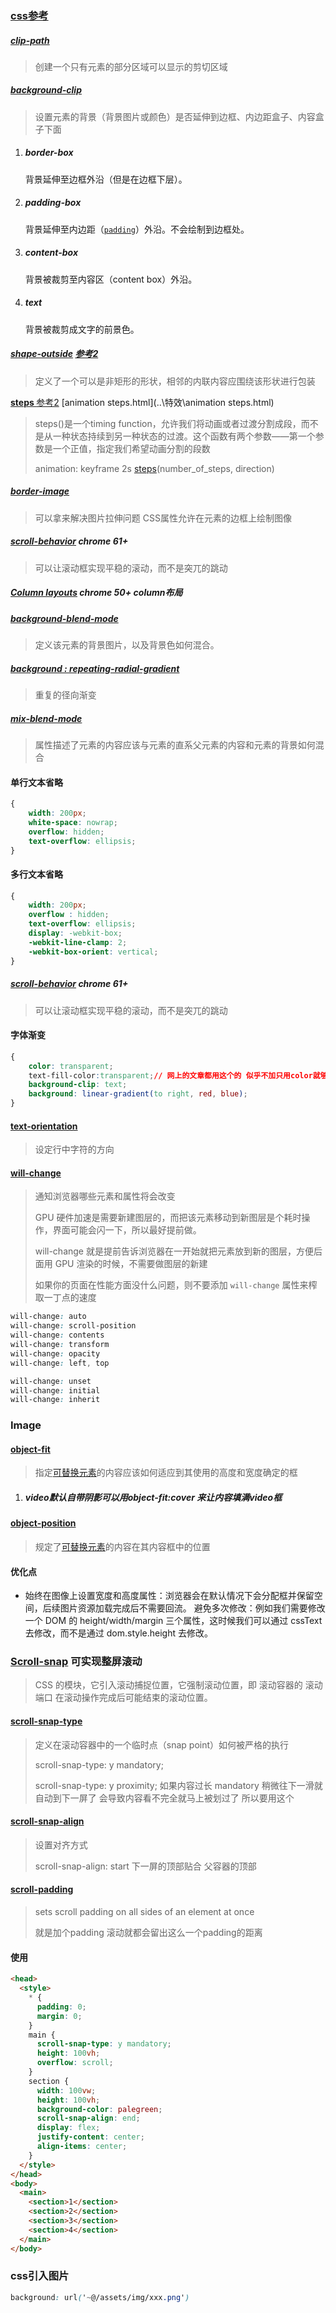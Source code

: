 ### [css参考](https://developer.mozilla.org/zh-CN/docs/Web/CSS/Reference)

##### [clip-path](https://developer.mozilla.org/zh-CN/docs/Web/CSS/clip-path)

> 创建一个只有元素的部分区域可以显示的剪切区域

##### [background-clip](https://developer.mozilla.org/zh-CN/docs/Web/CSS/background-clip)

> 设置元素的背景（背景图片或颜色）是否延伸到边框、内边距盒子、内容盒子下面

1. ##### border-box

   背景延伸至边框外沿（但是在边框下层）。

2. ##### padding-box


   背景延伸至内边距（[`padding`](https://developer.mozilla.org/zh-CN/docs/Web/CSS/padding)）外沿。不会绘制到边框处。

3. ##### content-box


   背景被裁剪至内容区（content box）外沿。

4. ##### text


   背景被裁剪成文字的前景色。

##### [shape-outside](https://developer.mozilla.org/zh-CN/docs/Web/CSS/shape-outside) [参考2](https://www.cnblogs.com/pssp/p/5903285.html)

> 定义了一个可以是非矩形的形状，相邻的内联内容应围绕该形状进行包装

**[steps ](https://developer.mozilla.org/en-US/docs/Web/CSS/easing-function#steps())** [参考2](https://segmentfault.com/a/1190000007042048)   [animation steps.html](..\特效\animation steps.html)

> steps()是一个timing function，允许我们将动画或者过渡分割成段，而不是从一种状态持续到另一种状态的过渡。这个函数有两个参数——第一个参数是一个正值，指定我们希望动画分割的段数
>
>    animation: keyframe 2s  [steps](https://developer.mozilla.org/en-US/docs/Web/CSS/easing-function#steps())(number_of_steps, direction)

##### [border-image](https://developer.mozilla.org/zh-CN/docs/Web/CSS/border-image)

> 可以拿来解决图片拉伸问题  CSS属性允许在元素的边框上绘制图像

##### [scroll-behavior](https://developer.mozilla.org/zh-CN/docs/Web/CSS/scroll-behavior)  chrome 61+

> 可以让滚动框实现平稳的滚动，而不是突兀的跳动

##### [Column layouts](https://developer.mozilla.org/zh-CN/docs/Web/CSS/Layout_cookbook/Column_layouts) chrome 50+  column布局

##### [background-blend-mode](https://developer.mozilla.org/zh-CN/docs/Web/CSS/background-blend-mode) 

> 定义该元素的背景图片，以及背景色如何混合。

##### [background : repeating-radial-gradient](https://developer.mozilla.org/zh-CN/docs/Web/CSS/gradient/repeating-radial-gradient())

> 重复的径向渐变

##### [mix-blend-mode](https://developer.mozilla.org/zh-CN/docs/Web/CSS/mix-blend-mode)

> 属性描述了元素的内容应该与元素的直系父元素的内容和元素的背景如何混合

#### 单行文本省略

````CSS
{
    width: 200px;
    white-space: nowrap;
    overflow: hidden;
    text-overflow: ellipsis;
}
````

#### 多行文本省略

````CSS
{
    width: 200px;
    overflow : hidden;
    text-overflow: ellipsis;
    display: -webkit-box;
    -webkit-line-clamp: 2;
    -webkit-box-orient: vertical;
}
````

##### [scroll-behavior](https://developer.mozilla.org/zh-CN/docs/Web/CSS/scroll-behavior)  chrome 61+

> 可以让滚动框实现平稳的滚动，而不是突兀的跳动

#### 字体渐变

```css
{
    color: transparent;
    text-fill-color:transparent;// 网上的文章都用这个的 似乎不加只用color就够了
    background-clip: text;
    background: linear-gradient(to right, red, blue);
}
```

#### [text-orientation](https://developer.mozilla.org/zh-CN/docs/Web/CSS/text-orientation)

>
> 设定行中字符的方向

#### [will-change](https://developer.mozilla.org/zh-CN/docs/Web/CSS/will-change)

> 通知浏览器哪些元素和属性将会改变
>
> GPU 硬件加速是需要新建图层的，而把该元素移动到新图层是个耗时操作，界面可能会闪一下，所以最好提前做。
>
> will-change 就是提前告诉浏览器在一开始就把元素放到新的图层，方便后面用 GPU 渲染的时候，不需要做图层的新建
>
> 如果你的页面在性能方面没什么问题，则不要添加 `will-change` 属性来榨取一丁点的速度

```css
will-change: auto
will-change: scroll-position
will-change: contents
will-change: transform
will-change: opacity
will-change: left, top

will-change: unset
will-change: initial
will-change: inherit
```

### Image

#### [object-fit](https://developer.mozilla.org/zh-CN/docs/Web/CSS/object-fit)

> 指定[可替换元素](https://developer.mozilla.org/zh-CN/docs/Web/CSS/Replaced_element)的内容应该如何适应到其使用的高度和宽度确定的框

1. ##### video默认自带阴影可以用object-fit:cover 来让内容填满video框

#### [object-position](https://developer.mozilla.org/zh-CN/docs/Web/CSS/object-position)

> 规定了[可替换元素](https://developer.mozilla.org/zh-CN/docs/Web/CSS/Replaced_element)的内容在其内容框中的位置

#### 优化点

- 始终在图像上设置宽度和高度属性：浏览器会在默认情况下会分配框并保留空间，后续图片资源加载完成后不需要回流。
  避免多次修改：例如我们需要修改一个 DOM 的 height/width/margin 三个属性，这时候我们可以通过 cssText 去修改，而不是通过 dom.style.height 去修改。

### [Scroll-snap](https://developer.mozilla.org/zh-CN/docs/Web/CSS/CSS_Scroll_Snap) 可实现整屏滚动

> CSS 的模块，它引入滚动捕捉位置，它强制滚动位置，即 滚动容器的 滚动端口 在滚动操作完成后可能结束的滚动位置。

#### [scroll-snap-type](https://developer.mozilla.org/zh-CN/docs/Web/CSS/scroll-snap-type)

> 定义在滚动容器中的一个临时点（snap point）如何被严格的执行
>
> scroll-snap-type: y mandatory;
>
> scroll-snap-type: y proximity; 如果内容过长 mandatory 稍微往下一滑就自动到下一屏了 会导致内容看不完全就马上被划过了 所以要用这个

####  [scroll-snap-align](https://developer.mozilla.org/en-US/docs/Web/CSS/scroll-snap-align)

> 设置对齐方式
>
> scroll-snap-align: start 下一屏的顶部贴合 父容器的顶部

#### [scroll-padding](https://developer.mozilla.org/en-US/docs/Web/CSS/scroll-padding)

> sets scroll padding on all sides of an element at once
>
> 就是加个padding 滚动就都会留出这么一个padding的距离

#### 使用

```html
<head>
  <style>
    * {
      padding: 0;
      margin: 0;
    }
    main {
      scroll-snap-type: y mandatory;
      height: 100vh;
      overflow: scroll;
    }
    section {
      width: 100vw;
      height: 100vh;
      background-color: palegreen;
      scroll-snap-align: end;
      display: flex;
      justify-content: center;
      align-items: center;
    }
  </style>
</head>
<body>
  <main>
    <section>1</section>
    <section>2</section>
    <section>3</section>
    <section>4</section>
  </main>
</body>
```

### css引入图片

```css
background: url('~@/assets/img/xxx.png')
```

